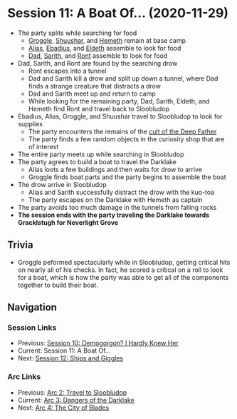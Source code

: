# Session 11: A Boat Of... (2020-11-29)
* The party splits while searching for food
    * [Groggle](../../characters/pcs/groggle.md), [Shuushar](../../characters/party/shuushar.md), and [Hemeth](../../characters/party/hemeth.md) remain at base camp
    * [Alias](../../characters/pcs/alias.md), [Ebadius](../../characters/party/ebadius.md), and [Eldeth](../../characters/party/eldeth.md) assemble to look for food
    * [Dad](../../characters/pcs/dad.md), [Sarith](../../characters/party/sarith.md), and [Ront](../../characters/party/ront.md) assemble to look for food
* Dad, Sarith, and Ront are found by the searching drow
    * Ront escapes into a tunnel
    * Dad and Sarith kill a drow and split up down a tunnel, where Dad finds a strange creature that distracts a drow
    * Dad and Sarith meet up and return to camp
    * While looking for the remaining party, Dad, Sarith, Eldeth, and Hemeth find Ront and travel back to Sloobludop
* Ebadius, Alias, Groggle, and Shuushar travel to Sloobludop to look for supplies
    * The party encounters the remains of the [cult of the Deep Father](../../lore/organizations/deepfather.md)
    * The party finds a few random objects in the curiosity shop that are of interest
* The entire party meets up while searching in Sloobludop
* The party agrees to build a boat to travel the Darklake
    * Alias loots a few buildings and then waits for drow to arrive
    * Groggle finds boat parts and the party begins to assemble the boat
* The drow arrive in Sloobludop
    * Alias and Sarith successfully distract the drow with the kuo-toa
    * The party escapes on the Darklake with Hemeth as captain
* The party avoids too much damage in the tunnels from falling rocks
* **The session ends with the party traveling the Darklake towards Gracklstugh for Neverlight Grove**

## Trivia
* Groggle peformed spectacularly while in Sloobludop, getting critical hits on nearly all of his checks. In fact, he scored a critical on a roll to look for a boat, which is how the party was able to get all of the components together to build their boat.

## Navigation
### Session Links
* Previous: [Session 10: Demogorgon? I Hardly Knew Her](../arc02/session10-2020-11-08.md)
* Current: Session 11: A Boat Of...
* Next: [Session 12: Ships and Giggles](session12-2021-01-03.md)

### Arc Links
* Previous: [Arc 2: Travel to Sloobludop](../arc02/info.md)
* Current: [Arc 3: Dangers of the Darklake](info.md)
* Next: [Arc 4: The City of Blades](../arc04/info.md)
